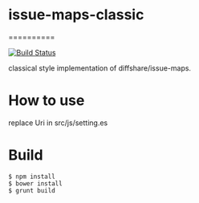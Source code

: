 # issue-maps-classic
==========

[![Build Status](https://travis-ci.org/cat-in-136/issue-maps-classic.svg?branch=master)](https://travis-ci.org/cat-in-136/issue-maps-classic)

classical style implementation of diffshare/issue-maps.


# How to use

replace Uri in src/js/setting.es

# Build
```
$ npm install
$ bower install
$ grunt build
```
